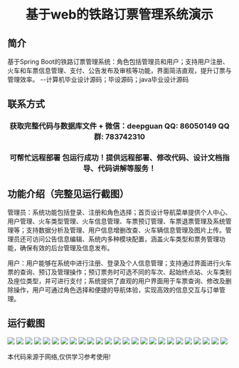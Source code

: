 <p><h1 align="center">基于web的铁路订票管理系统演示</h1></p>

## 简介
基于Spring Boot的铁路订票管理系统：角色包括管理员和用户；支持用户注册、火车和车票信息管理、支付、公告发布及审核等功能，界面简洁直观，提升订票与管理效率。    --计算机毕业设计源码；毕设源码；java毕业设计源码


## 联系方式
<p><h3 align="center">获取完整代码与数据库文件 + 微信：deepguan QQ: 86050149 QQ群: 783742310</h3></p>
<p><h3 align="center">可帮忙远程部署 包运行成功！提供远程部署、修改代码、设计文档指导、代码讲解等服务！</h3></p>

## 功能介绍（完整见运行截图）
管理员：系统功能包括登录、注册和角色选择；首页设计导航菜单提供个人中心、用户管理、火车类型管理、火车信息管理、车票预订管理、车票退票管理及系统管理等；支持数据分析及管理、用户信息增删改查、火车辆信息管理及图片上传。管理员还可访问公告信息编辑、系统内多种模块配置，涵盖火车类型和票务管理功能，确保有效的后台管理及信息发布。

用户：用户能够在系统中进行注册、登录及个人信息管理；支持通过界面进行火车票的查询、预订及管理操作；预订票务时可选不同的车次、起始终点站、火车类别及座位类型，并可进行支付；系统提供了直观的用户界面用于车票查询、修改及删除操作，用户可通过角色选择和便捷的导航体验，实现高效的信息交互与订单管理。


## 运行截图
![](https://bs-1329754181.cos.ap-shanghai.myqcloud.com/spring/WebRailwayTicketBookingSystemDemo/img/001.jpg)
![](https://bs-1329754181.cos.ap-shanghai.myqcloud.com/spring/WebRailwayTicketBookingSystemDemo/img/002.jpg)
![](https://bs-1329754181.cos.ap-shanghai.myqcloud.com/spring/WebRailwayTicketBookingSystemDemo/img/003.jpg)
![](https://bs-1329754181.cos.ap-shanghai.myqcloud.com/spring/WebRailwayTicketBookingSystemDemo/img/004.jpg)
![](https://bs-1329754181.cos.ap-shanghai.myqcloud.com/spring/WebRailwayTicketBookingSystemDemo/img/005.jpg)
![](https://bs-1329754181.cos.ap-shanghai.myqcloud.com/spring/WebRailwayTicketBookingSystemDemo/img/006.jpg)
![](https://bs-1329754181.cos.ap-shanghai.myqcloud.com/spring/WebRailwayTicketBookingSystemDemo/img/007.jpg)
![](https://bs-1329754181.cos.ap-shanghai.myqcloud.com/spring/WebRailwayTicketBookingSystemDemo/img/008.jpg)
![](https://bs-1329754181.cos.ap-shanghai.myqcloud.com/spring/WebRailwayTicketBookingSystemDemo/img/009.jpg)
![](https://bs-1329754181.cos.ap-shanghai.myqcloud.com/spring/WebRailwayTicketBookingSystemDemo/img/010.jpg)
![](https://bs-1329754181.cos.ap-shanghai.myqcloud.com/spring/WebRailwayTicketBookingSystemDemo/img/011.jpg)
![](https://bs-1329754181.cos.ap-shanghai.myqcloud.com/spring/WebRailwayTicketBookingSystemDemo/img/012.jpg)
![](https://bs-1329754181.cos.ap-shanghai.myqcloud.com/spring/WebRailwayTicketBookingSystemDemo/img/013.jpg)
![](https://bs-1329754181.cos.ap-shanghai.myqcloud.com/spring/WebRailwayTicketBookingSystemDemo/img/014.jpg)
![](https://bs-1329754181.cos.ap-shanghai.myqcloud.com/spring/WebRailwayTicketBookingSystemDemo/img/015.jpg)
![](https://bs-1329754181.cos.ap-shanghai.myqcloud.com/spring/WebRailwayTicketBookingSystemDemo/img/016.jpg)
![](https://bs-1329754181.cos.ap-shanghai.myqcloud.com/spring/WebRailwayTicketBookingSystemDemo/img/017.jpg)
![](https://bs-1329754181.cos.ap-shanghai.myqcloud.com/spring/WebRailwayTicketBookingSystemDemo/img/018.jpg)
![](https://bs-1329754181.cos.ap-shanghai.myqcloud.com/spring/WebRailwayTicketBookingSystemDemo/img/019.jpg)
![](https://bs-1329754181.cos.ap-shanghai.myqcloud.com/spring/WebRailwayTicketBookingSystemDemo/img/020.jpg)
![](https://bs-1329754181.cos.ap-shanghai.myqcloud.com/spring/WebRailwayTicketBookingSystemDemo/img/021.jpg)
![](https://bs-1329754181.cos.ap-shanghai.myqcloud.com/spring/WebRailwayTicketBookingSystemDemo/img/022.jpg)
![](https://bs-1329754181.cos.ap-shanghai.myqcloud.com/spring/WebRailwayTicketBookingSystemDemo/img/023.jpg)
![](https://bs-1329754181.cos.ap-shanghai.myqcloud.com/spring/WebRailwayTicketBookingSystemDemo/img/024.jpg)
![](https://bs-1329754181.cos.ap-shanghai.myqcloud.com/spring/WebRailwayTicketBookingSystemDemo/img/025.jpg)

<p>本代码来源于网络,仅供学习参考使用!</p>
